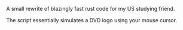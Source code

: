A small rewrite of blazingly fast rust code for my US studying friend. 

The script essentially simulates a DVD logo using your mouse cursor.
